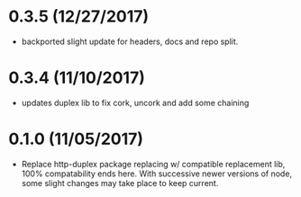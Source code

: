 # 0.3.5 (12/27/2017)

- backported slight update for headers, docs and repo split.

# 0.3.4 (11/10/2017)

- updates duplex lib to fix cork, uncork and add some chaining

# 0.1.0 (11/05/2017)

- Replace http-duplex package replacing w/ compatible replacement lib, 100% compatability ends here.
  With successive newer versions of node, some slight changes may take place to keep current.

